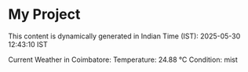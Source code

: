 # My Project

This content is dynamically generated in Indian Time (IST): 2025-05-30 12:43:10 IST


Current Weather in Coimbatore:
Temperature: 24.88 °C
Condition: mist
